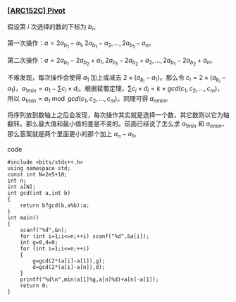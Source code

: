 ### [[ARC152C] Pivot](https://www.luogu.com.cn/problem/AT_arc152_c)

假设第 $i$ 次选择的数的下标为 $b_i$。

第一次操作：$a={2a_{b_1}-a_1,2a_{b_1}-a_2,\dots,2a_{b_1}-a_n}$。

第二次操作：$a={2a_{b_1}-2a_{b_2}+a_1,2a_{b_1}-2a_{b_2}+a_2,\dots,2a_{b_1}-2a_{b_2}+a_n}$。

不难发现，每次操作会使得 $a_1$ 加上或减去 $2 \times (a_{b_i}-a_1)$。那么令 $c_i=2 \times (a_{b_i}-a_1)$，$a_{1min}=a_1-\sum c_i \times d_i$。根据裴蜀定理，$\sum c_i \times d_i=k \times gcd(c_1,c_2,\dots,c_m)$，所以 $a_{1min}=a_1 \bmod gcd(c_1,c_2,\dots,c_m)$。同理可得 $a_{nmin}$。

将序列放到数轴上之后会发现，每次操作其实就是选择一个数，其它数则以它为轴翻转。那么最大值和最小值的差是不变的。前面已经说了怎么求 $a_{1min}$ 和 $a_{nmin}$，那么答案就是两个里面更小的那个加上 $a_n-a_1$。

code 
```
#include <bits/stdc++.h>
using namespace std;
const int N=2e5+10;
int n;
int a[N];
int gcd(int a,int b)
{
    return b?gcd(b,a%b):a;
}
int main()
{
    scanf("%d",&n);
    for (int i=1;i<=n;++i) scanf("%d",&a[i]);
    int g=0,d=0;
    for (int i=1;i<=n;++i) 
    {
        g=gcd(2*(a[i]-a[1]),g);
        d=gcd(2*(a[i]-a[n]),d);
    }
    printf("%d\n",min(a[1]%g,a[n]%d)+a[n]-a[1]);
    return 0;
}
```
